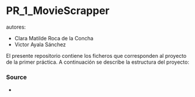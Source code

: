 # PR_1_MovieScrapper

autores:
- Clara Matilde Roca de la Concha
- Victor Ayala Sánchez

El presente repositorio contiene los ficheros que corresponden al proyecto de la primer práctica. 
A continuación se describe la estructura del proyecto:

### Source
- 
